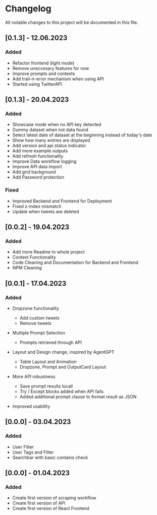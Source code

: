 # Changelog

All notable changes to this project will be documented in this file.

## [0.1.3] - 12.06.2023

### Added 

- Refactor frontend (light mode)
- Remove uneccesary features for now
- Improve prompts and contexts
- Add trail-n-error mechanism when using API
- Started using TwitterAPI

## [0.1.3] - 20.04.2023

### Added 

- Showcase mode when no API key detected
- Dummy dataset when not data found
- Select latest date of dataset at the beginning instead of today's date
- Show how many entries are displayed
- Add version and api status indicator
- Add more example outputs
- Add refresh functionality
- Improve Data workflow logging
- Improve API data import
- Add grid background
- Add Password protection

### Fixed

- Improved Backend and Frontend for Deployment
- Fixed z-index mismatch
- Update when tweets are deleted 

## [0.0.2] - 19.04.2023

### Added
- Add more Readme to whole project
- Context Functionality
- Code Cleaning and Documentation for Backend and Frontend
- NPM Cleaning

## [0.0.1] - 17.04.2023

### Added
- Dropzone functionality
    - Add custom tweets
    - Remove tweets

- Multiple Prompt Selection
    - Prompts retrieved through API

- Layout and Design change, inspired by AgentGPT
    - Table Layout and Animation
    - Dropzone, Prompt and OutputCard Layout

- More API robustness
    - Save prompt results locall
    - Try / Except blocks added when API fails
    - Added additional prompt clause to format result as JSON

- Improved usability

## [0.0.0] - 03.04.2023

### Added

- User Filter
- User Tags and Filter
- Searchbar with basic contains check

## [0.0.0] - 01.04.2023

### Added

- Create first version of scraping workflow
- Create first version of API
- Create first version of React Frontend
